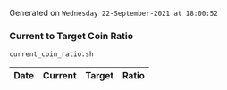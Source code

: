 Generated on `Wednesday 22-September-2021 at 18:00:52`

### Current to Target Coin Ratio
`current_coin_ratio.sh`

Date|Current|Target|Ratio
---|---|---|---
